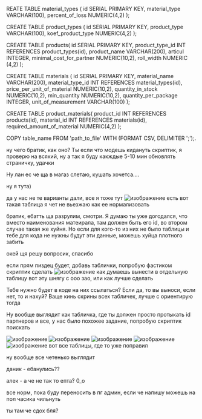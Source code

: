 REATE TABLE material_types (
  id SERIAL PRIMARY KEY,
  material_type VARCHAR(100),
  percent_of_loss NUMERIC(4,2)
);

CREATE TABLE product_types (
  id SERIAL PRIMARY KEY,
  product_type VARCHAR(100),
  koef_product_type NUMERIC(4,2)
);

CREATE TABLE products(
  id SERIAL PRIMARY KEY,
  product_type_id INT REFERENCES product_types(id),
  product_name VARCHAR(200),
  articul INTEGER,
  minimal_cost_for_partner NUMERIC(10,2),
  roll_width NUMERIC (4,2)
);

CREATE TABLE materials (
  id SERIAL PRIMARY KEY,
  material_name VARCHAR(200),
  material_type_id INT REFERENCES material_types(id),
  price_per_unit_of_material NUMERIC(10,2),
  quantity_in_stock NUMERIC(10,2),
  min_quantity NUMERIC(10,2),
  quantity_per_package INTEGER,
  unit_of_measurement VARCHAR(100)
);

CREATE TABLE product_materials(
  product_id INT REFERENCES products(id),
  material_id INT REFERENCES materials(id),
  required_amount_of_material NUMERIC(4,2)
);

COPY table_name FROM 'path_to_file' WITH (FORMAT CSV, DELIMITER ';');.

ну чего братик, как оно? Ты если что модешь кидануть скриптик, я проверю на всякий, ну а так я буду какждые 5-10 мин обновлять страничку, удачки

Ну лан ес че ща в магаз слетаю, кушать хочетса....

ну я тута)

да у нас не те варианты дали, все я тоже тут 
![изображение](https://github.com/user-attachments/assets/3a5679e9-86ca-43f3-849f-23d8c7f91638)
есть вот такая таблица я чет не вьезжаю как ее нормализовать 

братик, ебатть ща разрулим, смотри. Я думаю ты уже догодался, что вместо наименования матеирала, там должен быть его id, во втором случае такая же хуйня. Но если для кого-то из них не было таблицы и тебе для кода не нужны будут эти данные, можешь хуйца плотного забить

окей щя решу вопросик, спасибо 

если прям пиздец будет, добавь таблички, попробую фастиком скриптик сделать 
![изображение](https://github.com/user-attachments/assets/26581d43-b172-43fb-9a36-e0167c0f8f30)
как думаешь вынести в отдельную таблицу  вот эту шнягу с ооо зао, или как лучше сделать

Тебе нужно будет в коде на них ссылаться? Если да, то вы выноси, если нет, то и нахуй? Ваще кинь скрины всех табличек, лучше с ориентирую тогда 

Ну вообще выглядит как табличка, где ты должен просто протыкать id партнеров и все, у нас было похожее задание, попробую скриптик поискать 


![изображение](https://github.com/user-attachments/assets/fe919507-61ff-4948-8a71-1f79a1fe9979)
![изображение](https://github.com/user-attachments/assets/1212b84d-ef74-4f29-b263-9a22395a3b7a)
![изображение](https://github.com/user-attachments/assets/8124eac8-5622-46d3-b4f8-2aa9e2e59e3c)
![изображение](https://github.com/user-attachments/assets/edc688bd-d01d-4595-8702-d568a36d01d8)
![изображение](https://github.com/user-attachments/assets/6bbcd7f8-165d-47a1-b9cb-783c52f1ffe6)
вот все таблицы, где то уже поправил 

ну вообще все четенько выглядит



даник - ебанулись??

 алек - а че не так то епта? 0_o

все норм, пока буду переносить в пг админ, если че напишу можешь на пол часика чильнуть

ты там че сдох бля? 
